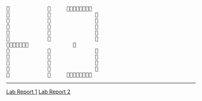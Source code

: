 <pre>
🗿            🗿     🗿🗿🗿🗿🗿🗿🗿🗿
🗿            🗿              🗿
🗿            🗿              🗿
🗿            🗿              🗿
🗿            🗿              🗿
🗿            🗿              🗿
🗿🗿🗿🗿🗿🗿🗿              🗿
🗿            🗿              🗿
🗿            🗿              🗿
🗿            🗿              🗿
🗿            🗿              🗿
🗿            🗿     🗿🗿🗿🗿🗿🗿🗿🗿
</pre>

---

[Lab Report 1](./labreport-1.md)
[Lab Report 2](./labreport-2.md)